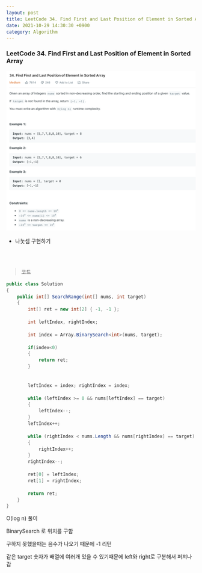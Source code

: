 ```yaml
---
layout: post
title: LeetCode 34. Find First and Last Position of Element in Sorted Array
date: 2021-10-29 14:30:30 +0900
category: Algorithm
---
```

### LeetCode 34. Find First and Last Position of Element in Sorted Array

![](/assets/img/leetcode/34.png)

- 나눗셈 구현하기

<br><br>

>코드

```c#
public class Solution
{
    public int[] SearchRange(int[] nums, int target)
    {
        int[] ret = new int[2] { -1, -1 };

        int leftIndex, rightIndex;

        int index = Array.BinarySearch<int>(nums, target);
        
        if(index<0)
        {
            return ret;
        }


        leftIndex = index; rightIndex = index;

        while (leftIndex >= 0 && nums[leftIndex] == target)
        {
            leftIndex--;
        }
        leftIndex++;

        while (rightIndex < nums.Length && nums[rightIndex] == target)
        {
            rightIndex++;
        }
        rightIndex--;

        ret[0] = leftIndex;
        ret[1] = rightIndex;

        return ret;
    }
}
```

O(log n) 풀이

BinarySearch 로 위치를 구함

구하지 못했을때는 음수가 나오기 때문에 -1 리턴

같은 target 숫자가 배열에 여러개 있을 수 있기때문에 left와 right로 구분해서 퍼져나감